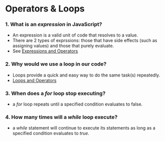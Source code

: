 # Operators & Loops

### 1. What is an *expression* in JavaScript?
- An expression is a valid unit of code that resolves to a value.
- There are 2 types of exprssions: those that have side effects (such as assigning values) and those that purely evaluate.
- See [Expressions and Operators](https://developer.mozilla.org/en-US/docs/Web/JavaScript/Guide/Expressions_and_operators#comparison_operators)

### 2. Why would we use a loop in our code?
- Loops provide a quick and easy way to do the same task(s) repeatedly.
- [Loops and Operators](https://developer.mozilla.org/en-US/docs/Web/JavaScript/Guide/Loops_and_iteration#while_statement)

### 3. When does a *for* loop stop executing?
- a *for* loop repeats until a specified condition evaluates to false. 

### 4. How many times will a *while* loop execute?
- a *while* statement will continue to execute its statements as long as a specified condition evaluates to *true*.

